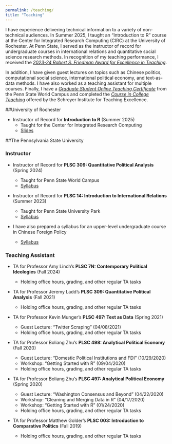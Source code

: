 ```yaml
---
permalink: /teaching/
title: "Teaching"
---
```


I have experience delivering technical information to a variety of non-technical audiences. In Summer 2025, I taught an “Introduction to R” course at the Center for Integrated Research Computing (CIRC) at the University of Rochester. At Penn State, I served as the instructor of record for undergraduate courses in international relations and quantitative social science research methods. In recognition of my teaching performance, I received the [<i>2023-24 Robert S. Friedman Award for Excellence in Teaching</i>](https://github.com/AngelVillegasCruz/AngelVillegasCruz.github.io/raw/9d3d4f52472b27a07819804138948707be50923d/files/VillegasCrus%2C%20Angel%20Friedman%20award%20for%2023-24%20memo.pdf). 

In addition, I have given guest lectures on topics such as Chinese politics, computational social science, international political economy, and text-as-data methods. I have also worked as a teaching assistant for multiple courses. Finally, I have a [<i>Graduate Student Online Teaching Certificate</i>](https://github.com/AngelVillegasCruz/AngelVillegasCruz.github.io/raw/9d3d4f52472b27a07819804138948707be50923d/files/Graduate%20Student%20Online%20Teaching%20Certificate.pdf) from the Penn State World Campus and completed the [<i>Course in College Teaching</i>](https://github.com/AngelVillegasCruz/AngelVillegasCruz.github.io/raw/9d3d4f52472b27a07819804138948707be50923d/files/CCT%20spring%202022%20certificate_Angel%20Villegas.pdf) offered by the Schreyer Institute for Teaching Excellence.

##University of Rochester
- Instructor of Record for <b>Introduction to R</b> (Summer 2025)
  - Taught for the Center for Integrated Research Computing
  - [Slides](https://github.com/AngelVillegasCruz/AngelVillegasCruz.github.io/raw/master/files/PLSC%20309%20Spring%202024.pdf)

##The Pennsylvania State University

### Instructor

- Instructor of Record for <b>PLSC 309: Quantitative Political Analysis</b> (Spring 2024)
  - Taught for Penn State World Campus
  - [Syllabus](https://github.com/AngelVillegasCruz/AngelVillegasCruz.github.io/raw/master/files/PLSC%20309%20Spring%202024.pdf)

- Instructor of Record for <b>PLSC 14: Introduction to International Relations</b> (Summer 2023)
  - Taught for Penn State University Park
  - [Syllabus](https://github.com/AngelVillegasCruz/AngelVillegasCruz.github.io/raw/master/files/PLSC%309%20Summer%202023.pdf)

- I have also prepared a syllabus for an upper-level undergraduate course in Chinese Foreign Policy
  - [Syllabus](https://github.com/AngelVillegasCruz/AngelVillegasCruz.github.io/raw/master/files/Chinese%20Foreign%20Policy%20Syllabus%2C%20VillegasCruz.pdf)

### Teaching Assistant

- TA for Professor Amy Linch’s <b>PLSC 7N: Contemporary Political Ideologies</b> (Fall 2024)
  - Holding office hours, grading, and other regular TA tasks

- TA for Professor Jeremy Ladd’s <b>PLSC 309: Quantitative Political Analysis</b> (Fall 2021)
  - Holding office hours, grading, and other regular TA tasks

- TA for Professor Kevin Munger’s <b>PLSC 497: Text as Data</b> (Spring 2021)
  - Guest Lecture: “Twitter Scraping” (04/08/2021)
  - Holding office hours, grading, and other regular TA tasks

- TA for Professor Boliang Zhu’s <b>PLSC 498: Analytical Political Economy</b> (Fall 2020)
  - Guest Lecture: “Domestic Political Institutions and FDI” (10/29/2020)
  - Workshop: “Getting Started with R” (09/04/2020)
  - Holding office hours, grading, and other regular TA tasks

- TA for Professor Boliang Zhu’s <b>PLSC 497: Analytical Political Economy</b> (Spring 2020)
  - Guest Lecture: “Washington Consensus and Beyond” (04/22/2020)
  - Workshop: “Cleaning and Merging Data in R” (04/17/2020)
  - Workshop: “Getting Started with R” (01/24/2020)
  - Holding office hours, grading, and other regular TA tasks

- TA for Professor Matthew Golder’s <b>PLSC 003: Introduction to Comparative Politics</b> (Fall 2019)
  - Holding office hours, grading, and other regular TA tasks
